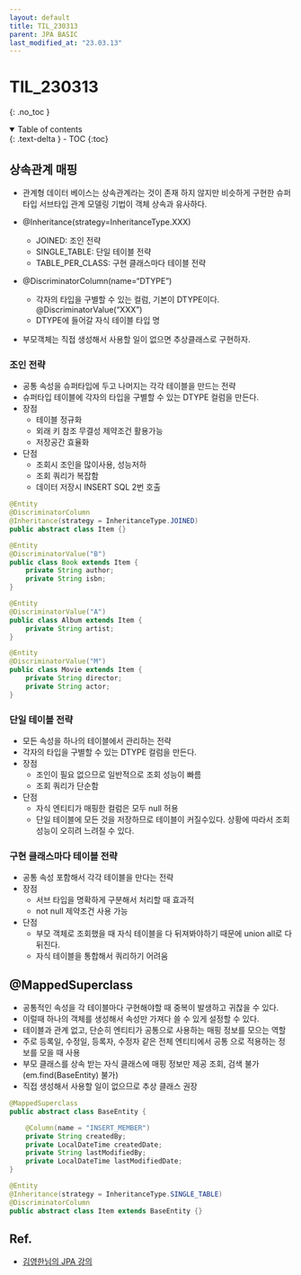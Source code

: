 ```yaml
---
layout: default
title: TIL_230313
parent: JPA BASIC
last_modified_at: "23.03.13"
---
```


# TIL_230313
{: .no_toc }

<details open markdown="block">
  <summary>
    Table of contents
  </summary>
  {: .text-delta }
- TOC
{:toc}
</details>

## 상속관계 매핑
- 관계형 데이터 베이스는 상속관계라는 것이 존재 하지 않지만 비슷하게 구현한 슈퍼타입 서브타입 관계 모델링 기법이 객체 상속과 유사하다.

- @Inheritance(strategy=InheritanceType.XXX) 
	- JOINED: 조인 전략
	- SINGLE_TABLE: 단일 테이블 전략
	- TABLE_PER_CLASS: 구현 클래스마다 테이블 전략
- @DiscriminatorColumn(name=“DTYPE”)
	- 각자의 타입을 구별할 수 있는 컬럼, 기본이 DTYPE이다.
@DiscriminatorValue(“XXX”)
	- DTYPE에 들어갈 자식 테이블 타입 명

- 부모객체는 직접 생성해서 사용할 일이 없으면 추상클래스로 구현하자.

### 조인 전략
- 공통 속성을 슈퍼타입에 두고 나머지는 각각 테이블을 만드는 전략
- 슈퍼타입 테이블에 각자의 타입을 구별할 수 있는 DTYPE 컬럼을 만든다.
- 장점
	- 테이블 정규화
	- 외래 키 참조 무결성 제약조건 활용가능 
	- 저장공간 효율화
- 단점
	- 조회시 조인을 많이사용, 성능저하
	- 조회 쿼리가 복잡함
	- 데이터 저장시 INSERT SQL 2번 호출

```java
@Entity
@DiscriminatorColumn
@Inheritance(strategy = InheritanceType.JOINED)
public abstract class Item {}

@Entity
@DiscriminatorValue("B")
public class Book extends Item {
	private String author;
	private String isbn;
}

@Entity
@DiscriminatorValue("A")
public class Album extends Item {
	private String artist;
}

@Entity
@DiscriminatorValue("M")
public class Movie extends Item {
	private String director;
	private String actor;
}
```


### 단일 테이블 전략
- 모든 속성을 하나의 테이블에서 관리하는 전략
- 각자의 타입을 구별할 수 있는 DTYPE 컬럼을 만든다.
- 장점
	- 조인이 필요 없으므로 일반적으로 조회 성능이 빠름
	- 조회 쿼리가 단순함 
- 단점
	- 자식 엔티티가 매핑한 컬럼은 모두 null 허용
	- 단일 테이블에 모든 것을 저장하므로 테이블이 커질수있다. 상황에 따라서 조회 성능이 오히려 느려질 수 있다.


### 구현 클래스마다 테이블 전략
- 공통 속성 포함해서 각각 테이블을 만다는 전략
- 장점
	- 서브 타입을 명확하게 구분해서 처리할 때 효과적
	- not null 제약조건 사용 가능
- 단점
	- 부모 객체로 조회했을 때 자식 테이블을 다 뒤져봐야하기 때문에 union all로 다 뒤진다. 
	- 자식 테이블을 통합해서 쿼리하기 어려움

## @MappedSuperclass
- 공통적인 속성을 각 테이블마다 구현해야할 때 중복이 발생하고 귀찮을 수 있다.
- 이럴때 하나의 객체를 생성해서 속성만 가져다 쓸 수 있게 설정할 수 있다. 
- 테이블과 관계 없고, 단순히 엔티티가 공통으로 사용하는 매핑 정보를 모으는 역할
- 주로 등록일, 수정일, 등록자, 수정자 같은 전체 엔티티에서 공통 으로 적용하는 정보를 모을 때 사용
- 부모 클래스를 상속 받는 자식 클래스에 매핑 정보만 제공 조회, 검색 불가(em.find(BaseEntity) 불가)
- 직접 생성해서 사용할 일이 없으므로 추상 클래스 권장

```java
@MappedSuperclass
public abstract class BaseEntity {

	@Column(name = "INSERT_MEMBER")
	private String createdBy;
	private LocalDateTime createdDate;
	private String lastModifiedBy;
	private LocalDateTime lastModifiedDate;
}

@Entity
@Inheritance(strategy = InheritanceType.SINGLE_TABLE)
@DiscriminatorColumn
public abstract class Item extends BaseEntity {}
```


## Ref.
- <a href="https://www.inflearn.com/course/ORM-JPA-Basic/dashboard">김영한님의 JPA 강의</a>

